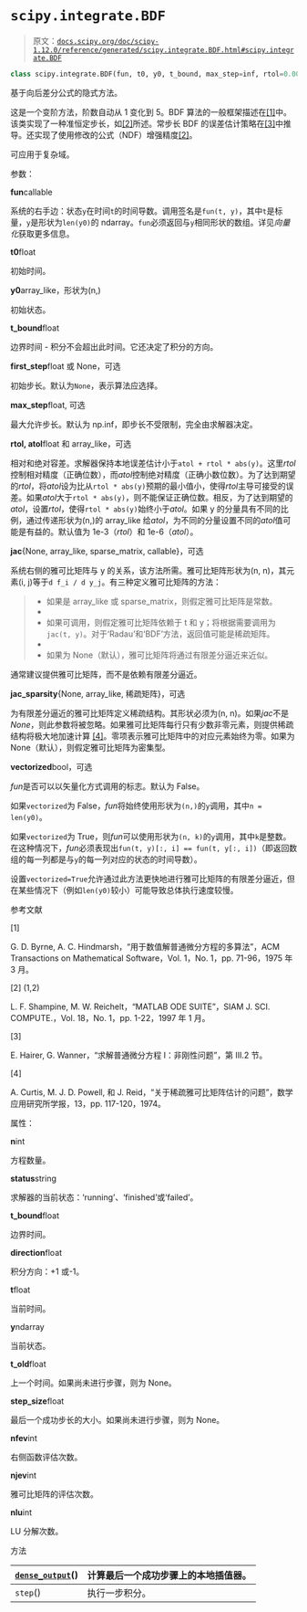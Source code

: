 # `scipy.integrate.BDF`

> 原文：[`docs.scipy.org/doc/scipy-1.12.0/reference/generated/scipy.integrate.BDF.html#scipy.integrate.BDF`](https://docs.scipy.org/doc/scipy-1.12.0/reference/generated/scipy.integrate.BDF.html#scipy.integrate.BDF)

```py
class scipy.integrate.BDF(fun, t0, y0, t_bound, max_step=inf, rtol=0.001, atol=1e-06, jac=None, jac_sparsity=None, vectorized=False, first_step=None, **extraneous)
```

基于向后差分公式的隐式方法。

这是一个变阶方法，阶数自动从 1 变化到 5。BDF 算法的一般框架描述在[[1]](#ra064ca079e93-1)中。该类实现了一种准恒定步长，如[[2]](#ra064ca079e93-2)所述。常步长 BDF 的误差估计策略在[[3]](#ra064ca079e93-3)中推导。还实现了使用修改的公式（NDF）增强精度[[2]](#ra064ca079e93-2)。

可应用于复杂域。

参数：

**fun**callable

系统的右手边：状态`y`在时间`t`的时间导数。调用签名是`fun(t, y)`，其中`t`是标量，`y`是形状为`len(y0)`的 ndarray。`fun`必须返回与`y`相同形状的数组。详见*向量化*获取更多信息。

**t0**float

初始时间。

**y0**array_like，形状为(n,)

初始状态。

**t_bound**float

边界时间 - 积分不会超出此时间。它还决定了积分的方向。

**first_step**float 或 None，可选

初始步长。默认为`None`，表示算法应选择。

**max_step**float, 可选

最大允许步长。默认为 np.inf，即步长不受限制，完全由求解器决定。

**rtol, atol**float 和 array_like，可选

相对和绝对容差。求解器保持本地误差估计小于`atol + rtol * abs(y)`。这里*rtol*控制相对精度（正确位数），而*atol*控制绝对精度（正确小数位数）。为了达到期望的*rtol*，将*atol*设为比从`rtol * abs(y)`预期的最小值小，使得*rtol*主导可接受的误差。如果*atol*大于`rtol * abs(y)`，则不能保证正确位数。相反，为了达到期望的*atol*，设置*rtol*，使得`rtol * abs(y)`始终小于*atol*。如果 y 的分量具有不同的比例，通过传递形状为(n,)的 array_like 给*atol*，为不同的分量设置不同的*atol*值可能是有益的。默认值为 1e-3（*rtol*）和 1e-6（*atol*）。

**jac**{None, array_like, sparse_matrix, callable}，可选

系统右侧的雅可比矩阵与 y 的关系，该方法所需。雅可比矩阵形状为(n, n)，其元素(i, j)等于`d f_i / d y_j`。有三种定义雅可比矩阵的方法：

> +   如果是 array_like 或 sparse_matrix，则假定雅可比矩阵是常数。
> +   
> +   如果可调用，则假定雅可比矩阵依赖于 t 和 y；将根据需要调用为`jac(t, y)`。对于‘Radau’和‘BDF’方法，返回值可能是稀疏矩阵。
> +   
> +   如果为 None（默认），雅可比矩阵将通过有限差分逼近来近似。

通常建议提供雅可比矩阵，而不是依赖有限差分逼近。

**jac_sparsity**{None, array_like, 稀疏矩阵}，可选

为有限差分逼近的雅可比矩阵定义稀疏结构。其形状必须为(n, n)。如果*jac*不是*None*，则此参数将被忽略。如果雅可比矩阵每行只有少数非零元素，则提供稀疏结构将极大地加速计算 [[4]](#ra064ca079e93-4)。零项表示雅可比矩阵中的对应元素始终为零。如果为 None（默认），则假定雅可比矩阵为密集型。

**vectorized**bool，可选

*fun*是否可以以矢量化方式调用的标志。默认为 False。

如果`vectorized`为 False，*fun*将始终使用形状为`(n,)`的`y`调用，其中`n = len(y0)`。

如果`vectorized`为 True，则*fun*可以使用形状为`(n, k)`的`y`调用，其中`k`是整数。在这种情况下，*fun*必须表现出`fun(t, y)[:, i] == fun(t, y[:, i])`（即返回数组的每一列都是与`y`的每一列对应的状态的时间导数）。

设置`vectorized=True`允许通过此方法更快地进行雅可比矩阵的有限差分逼近，但在某些情况下（例如`len(y0)`较小）可能导致总体执行速度较慢。

参考文献

[1]

G. D. Byrne, A. C. Hindmarsh，“用于数值解普通微分方程的多算法”，ACM Transactions on Mathematical Software，Vol. 1，No. 1，pp. 71-96，1975 年 3 月。

[2] (1,2)

L. F. Shampine, M. W. Reichelt，“MATLAB ODE SUITE”，SIAM J. SCI. COMPUTE.，Vol. 18，No. 1，pp. 1-22，1997 年 1 月。

[3]

E. Hairer, G. Wanner，“求解普通微分方程 I：非刚性问题”，第 III.2 节。

[4]

A. Curtis, M. J. D. Powell, 和 J. Reid，“关于稀疏雅可比矩阵估计的问题”，数学应用研究所学报，13，pp. 117-120，1974。

属性：

**n**int

方程数量。

**status**string

求解器的当前状态：‘running’、‘finished’或‘failed’。

**t_bound**float

边界时间。

**direction**float

积分方向：+1 或-1。

**t**float

当前时间。

**y**ndarray

当前状态。

**t_old**float

上一个时间。如果尚未进行步骤，则为 None。

**step_size**float

最后一个成功步长的大小。如果尚未进行步骤，则为 None。

**nfev**int

右侧函数评估次数。

**njev**int

雅可比矩阵的评估次数。

**nlu**int

LU 分解次数。

方法

| [`dense_output`](https://docs.scipy.org/doc/scipy/reference/generated/scipy.integrate.BDF.dense_output.html#scipy.integrate.BDF.dense_output "scipy.integrate.BDF.dense_output")() | 计算最后一个成功步骤上的本地插值器。 |
| --- | --- |
| `step`() | 执行一步积分。 |
